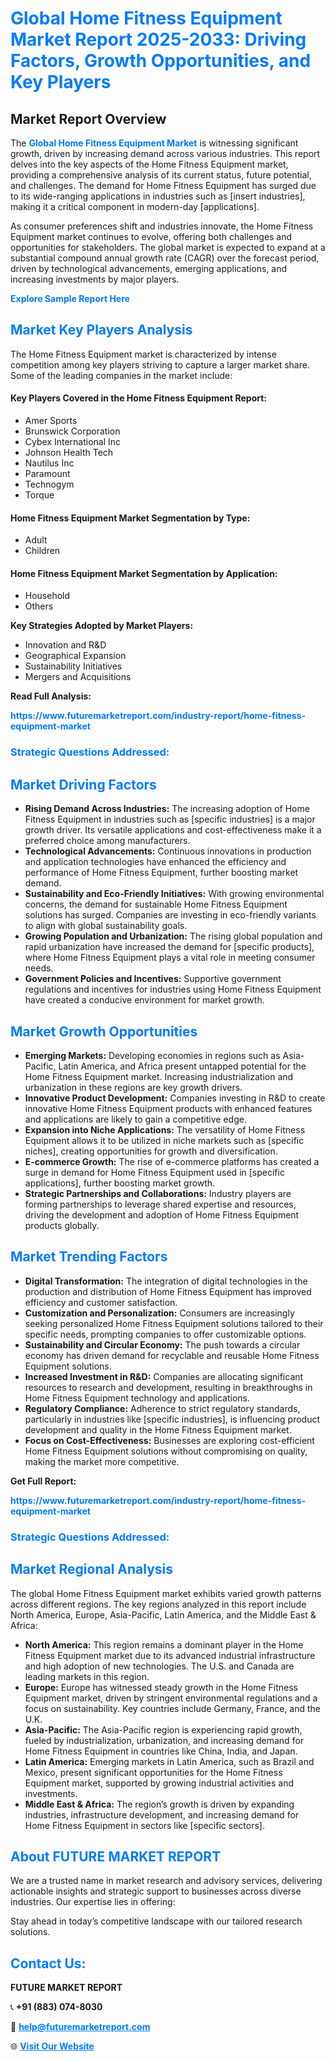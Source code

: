 <h1 style="color: #007BFF;">Global Home Fitness Equipment Market Report 2025-2033: Driving Factors, Growth Opportunities, and Key Players</h1>

<section id="overview">
<h2>Market Report Overview</h2>
<p>The <a href="https://www.futuremarketreport.com/industry-report/home-fitness-equipment-market" style="color: #007BFF; text-decoration: none;"><strong>Global Home Fitness Equipment Market</strong></a> is witnessing significant growth, driven by increasing demand across various industries. This report delves into the key aspects of the Home Fitness Equipment market, providing a comprehensive analysis of its current status, future potential, and challenges. The demand for Home Fitness Equipment has surged due to its wide-ranging applications in industries such as [insert industries], making it a critical component in modern-day [applications].</p>
<p>As consumer preferences shift and industries innovate, the Home Fitness Equipment market continues to evolve, offering both challenges and opportunities for stakeholders. The global market is expected to expand at a substantial compound annual growth rate (CAGR) over the forecast period, driven by technological advancements, emerging applications, and increasing investments by major players.</p>
</section>

<section id="overview">
<p><a href="https://www.futuremarketreport.com/request-sample/reportId=84144" style="color: #007BFF; text-decoration: none;"><strong>Explore Sample Report Here</strong></a></p>
</section>

<section id="key-players">
<h2 style="color: #007BFF;">Market Key Players Analysis</h2>
<p>The Home Fitness Equipment market is characterized by intense competition among key players striving to capture a larger market share. Some of the leading companies in the market include:</p>
<h4>Key Players Covered in the Home Fitness Equipment Report:</h4>
<ul><li>Amer Sports</li><li>Brunswick Corporation</li><li>Cybex International Inc</li><li>Johnson Health Tech</li><li>Nautilus Inc</li><li>Paramount</li><li>Technogym</li><li>Torque</li></ul>
<h4>Home Fitness Equipment Market Segmentation by Type:</h4>
<ul><li>Adult</li><li>Children</li></ul>

<h4>Home Fitness Equipment Market Segmentation by Application:</h4>
<ul><li>Household</li><li>Others</li></ul>
<p><strong>Key Strategies Adopted by Market Players:</strong></p>
<ul>
<li>Innovation and R&D</li>
<li>Geographical Expansion</li>
<li>Sustainability Initiatives</li>
<li>Mergers and Acquisitions</li>
</ul>
</section>

<section>
<p><strong>Read Full Analysis: </strong></p><a href="https://www.futuremarketreport.com/industry-report/home-fitness-equipment-market" style="color: #007BFF; text-decoration: none;"><strong>https://www.futuremarketreport.com/industry-report/home-fitness-equipment-market</strong></a>
<h3 style="color: #007BFF;">Strategic Questions Addressed:</h3>
</section>

<section id="driving-factors">
<h2 style="color: #007BFF;">Market Driving Factors</h2>
<ul>
<li><strong>Rising Demand Across Industries:</strong> The increasing adoption of Home Fitness Equipment in industries such as [specific industries] is a major growth driver. Its versatile applications and cost-effectiveness make it a preferred choice among manufacturers.</li>
<li><strong>Technological Advancements:</strong> Continuous innovations in production and application technologies have enhanced the efficiency and performance of Home Fitness Equipment, further boosting market demand.</li>
<li><strong>Sustainability and Eco-Friendly Initiatives:</strong> With growing environmental concerns, the demand for sustainable Home Fitness Equipment solutions has surged. Companies are investing in eco-friendly variants to align with global sustainability goals.</li>
<li><strong>Growing Population and Urbanization:</strong> The rising global population and rapid urbanization have increased the demand for [specific products], where Home Fitness Equipment plays a vital role in meeting consumer needs.</li>
<li><strong>Government Policies and Incentives:</strong> Supportive government regulations and incentives for industries using Home Fitness Equipment have created a conducive environment for market growth.</li>
</ul>
</section>

<section id="growth-opportunities">
<h2 style="color: #007BFF;">Market Growth Opportunities</h2>
<ul>
<li><strong>Emerging Markets:</strong> Developing economies in regions such as Asia-Pacific, Latin America, and Africa present untapped potential for the Home Fitness Equipment market. Increasing industrialization and urbanization in these regions are key growth drivers.</li>
<li><strong>Innovative Product Development:</strong> Companies investing in R&D to create innovative Home Fitness Equipment products with enhanced features and applications are likely to gain a competitive edge.</li>
<li><strong>Expansion into Niche Applications:</strong> The versatility of Home Fitness Equipment allows it to be utilized in niche markets such as [specific niches], creating opportunities for growth and diversification.</li>
<li><strong>E-commerce Growth:</strong> The rise of e-commerce platforms has created a surge in demand for Home Fitness Equipment used in [specific applications], further boosting market growth.</li>
<li><strong>Strategic Partnerships and Collaborations:</strong> Industry players are forming partnerships to leverage shared expertise and resources, driving the development and adoption of Home Fitness Equipment products globally.</li>
</ul>
</section>

<section id="trending-factors">
<h2 style="color: #007BFF;">Market Trending Factors</h2>
<ul>
<li><strong>Digital Transformation:</strong> The integration of digital technologies in the production and distribution of Home Fitness Equipment has improved efficiency and customer satisfaction.</li>
<li><strong>Customization and Personalization:</strong> Consumers are increasingly seeking personalized Home Fitness Equipment solutions tailored to their specific needs, prompting companies to offer customizable options.</li>
<li><strong>Sustainability and Circular Economy:</strong> The push towards a circular economy has driven demand for recyclable and reusable Home Fitness Equipment solutions.</li>
<li><strong>Increased Investment in R&D:</strong> Companies are allocating significant resources to research and development, resulting in breakthroughs in Home Fitness Equipment technology and applications.</li>
<li><strong>Regulatory Compliance:</strong> Adherence to strict regulatory standards, particularly in industries like [specific industries], is influencing product development and quality in the Home Fitness Equipment market.</li>
<li><strong>Focus on Cost-Effectiveness:</strong> Businesses are exploring cost-efficient Home Fitness Equipment solutions without compromising on quality, making the market more competitive.</li>
</ul>
</section>

<section>
<p><strong>Get Full Report: </strong></p><a href="https://www.futuremarketreport.com/industry-report/home-fitness-equipment-market" style="color: #007BFF; text-decoration: none;"><strong>https://www.futuremarketreport.com/industry-report/home-fitness-equipment-market</strong></a>
<h3 style="color: #007BFF;">Strategic Questions Addressed:</h3>
</section>


<section id="regional-analysis">
<h2 style="color: #007BFF;">Market Regional Analysis</h2>
<p>The global Home Fitness Equipment market exhibits varied growth patterns across different regions. The key regions analyzed in this report include North America, Europe, Asia-Pacific, Latin America, and the Middle East & Africa:</p>
<ul>
<li><strong>North America:</strong> This region remains a dominant player in the Home Fitness Equipment market due to its advanced industrial infrastructure and high adoption of new technologies. The U.S. and Canada are leading markets in this region.</li>
<li><strong>Europe:</strong> Europe has witnessed steady growth in the Home Fitness Equipment market, driven by stringent environmental regulations and a focus on sustainability. Key countries include Germany, France, and the U.K.</li>
<li><strong>Asia-Pacific:</strong> The Asia-Pacific region is experiencing rapid growth, fueled by industrialization, urbanization, and increasing demand for Home Fitness Equipment in countries like China, India, and Japan.</li>
<li><strong>Latin America:</strong> Emerging markets in Latin America, such as Brazil and Mexico, present significant opportunities for the Home Fitness Equipment market, supported by growing industrial activities and investments.</li>
<li><strong>Middle East & Africa:</strong> The region’s growth is driven by expanding industries, infrastructure development, and increasing demand for Home Fitness Equipment in sectors like [specific sectors].</li>
</ul>
</section>

<footer>
<h2 style="color: #007BFF;">About FUTURE MARKET REPORT</h2>
<p>We are a trusted name in market research and advisory services, delivering actionable insights and strategic support to businesses across diverse industries. Our expertise lies in offering:</p>

<p>Stay ahead in today’s competitive landscape with our tailored research solutions.</p>

<h2 style="color: #007BFF;">Contact Us:</h2>
<p><strong>FUTURE MARKET REPORT</strong></p>
<p>📞 <strong>+91 (883) 074-8030</strong></p>
<p>📧 <strong><a href="mailto:help@futuremarketreport.com" style="color: #007BFF;">help@futuremarketreport.com</a></strong></p>
<p>🌐 <strong><a href="https://www.futuremarketreport.com/" style="color: #007BFF;">Visit Our Website</a></strong></p>
</footer>